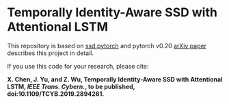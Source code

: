 # Temporally Identity-Aware SSD with Attentional LSTM

This repository is based on [ssd.pytorch](https://github.com/amdegroot/ssd.pytorch) and pytorch v0.20 [arXiv paper](https://arxiv.org/abs/1803.00197) describes this project in detail.

If you use this code for your research, please cite:

**X. Chen, J. Yu, and Z. Wu, Temporally Identity-Aware SSD with Attentional LSTM, *IEEE Trans. Cybern.*, to be published, doi:10.1109/TCYB.2019.2894261.**
